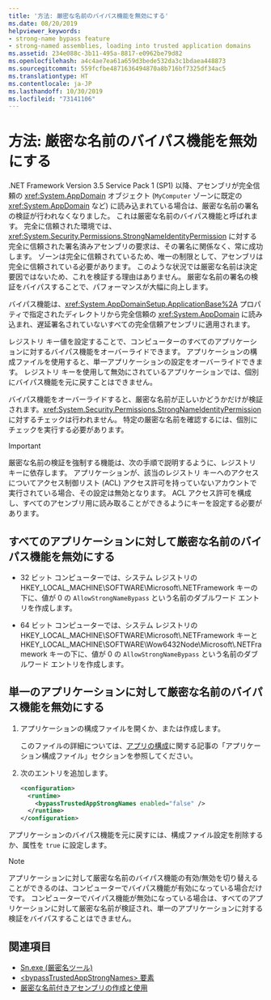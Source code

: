 ```yaml
---
title: '方法: 厳密な名前のバイパス機能を無効にする'
ms.date: 08/20/2019
helpviewer_keywords:
- strong-name bypass feature
- strong-named assemblies, loading into trusted application domains
ms.assetid: 234e088c-3b11-495a-8817-e0962be79d82
ms.openlocfilehash: a4c4ae7ea61a659d3bede532da3c1bdaea448873
ms.sourcegitcommit: 559fcfbe4871636494870a8b716bf7325df34ac5
ms.translationtype: HT
ms.contentlocale: ja-JP
ms.lasthandoff: 10/30/2019
ms.locfileid: "73141106"
---
```

# <a name="how-to-disable-the-strong-name-bypass-feature"></a>方法: 厳密な名前のバイパス機能を無効にする
.NET Framework Version 3.5 Service Pack 1 (SP1) 以降、アセンブリが完全信頼の <xref:System.AppDomain> オブジェクト (`MyComputer` ゾーンに既定の <xref:System.AppDomain> など) に読み込まれている場合は、厳密な名前の署名の検証が行われなくなりました。 これは厳密な名前のバイパス機能と呼ばれます。 完全に信頼された環境では、<xref:System.Security.Permissions.StrongNameIdentityPermission> に対する完全に信頼された署名済みアセンブリの要求は、その署名に関係なく、常に成功します。 ゾーンは完全に信頼されているため、唯一の制限として、アセンブリは完全に信頼されている必要があります。 このような状況では厳密な名前は決定要因ではないため、これを検証する理由はありません。 厳密な名前の署名の検証をバイパスすることで、パフォーマンスが大幅に向上します。  
  
 バイパス機能は、<xref:System.AppDomainSetup.ApplicationBase%2A> プロパティで指定されたディレクトリから完全信頼の <xref:System.AppDomain> に読み込まれ、遅延署名されていないすべての完全信頼アセンブリに適用されます。  
  
 レジストリ キー値を設定することで、コンピューターのすべてのアプリケーションに対するバイパス機能をオーバーライドできます。 アプリケーションの構成ファイルを使用すると、単一アプリケーションの設定をオーバーライドできます。 レジストリ キーを使用して無効にされているアプリケーションでは、個別にバイパス機能を元に戻すことはできません。  
  
 バイパス機能をオーバーライドすると、厳密な名前が正しいかどうかだけが検証されます。<xref:System.Security.Permissions.StrongNameIdentityPermission> に対するチェックは行われません。 特定の厳密な名前を確認するには、個別にチェックを実行する必要があります。  
  
> [!IMPORTANT]
> 厳密な名前の検証を強制する機能は、次の手順で説明するように、レジストリ キーに依存します。 アプリケーションが、該当のレジストリ キーへのアクセスについてアクセス制御リスト (ACL) アクセス許可を持っていないアカウントで実行されている場合、その設定は無効となります。 ACL アクセス許可を構成し、すべてのアセンブリ用に読み取ることができるようにキーを設定する必要があります。  
  
## <a name="disable-the-strong-name-bypass-feature-for-all-applications"></a>すべてのアプリケーションに対して厳密な名前のバイパス機能を無効にする  
  
- 32 ビット コンピューターでは、システム レジストリの HKEY_LOCAL_MACHINE\SOFTWARE\Microsoft\\.NETFramework キーの下に、値が 0 の `AllowStrongNameBypass` という名前のダブルワード エントリを作成します。  
  
- 64 ビット コンピューターでは、システム レジストリの HKEY_LOCAL_MACHINE\SOFTWARE\Microsoft\\.NETFramework キーと HKEY_LOCAL_MACHINE\SOFTWARE\Wow6432Node\Microsoft\\.NETFramework キーの下に、値が 0 の `AllowStrongNameBypass` という名前のダブルワード エントリを作成します。  
  
## <a name="disable-the-strong-name-bypass-feature-for-a-single-application"></a>単一のアプリケーションに対して厳密な名前のバイパス機能を無効にする  
  
1. アプリケーションの構成ファイルを開くか、または作成します。  
  
    このファイルの詳細については、[アプリの構成](../../framework/configure-apps/index.md)に関する記事の「アプリケーション構成ファイル」セクションを参照してください。  
  
2. 次のエントリを追加します。  
  
    ```xml  
    <configuration>  
      <runtime>  
        <bypassTrustedAppStrongNames enabled="false" />  
      </runtime>  
    </configuration>  
    ```  
  
 アプリケーションのバイパス機能を元に戻すには、構成ファイル設定を削除するか、属性を `true` に設定します。  
  
> [!NOTE]
> アプリケーションに対して厳密な名前のバイパス機能の有効/無効を切り替えることができるのは、コンピューターでバイパス機能が有効になっている場合だけです。 コンピューターでバイパス機能が無効になっている場合は、すべてのアプリケーションに対して厳密な名前が検証され、単一のアプリケーションに対する検証をバイパスすることはできません。  
  
## <a name="see-also"></a>関連項目

- [Sn.exe (厳密名ツール)](../../framework/tools/sn-exe-strong-name-tool.md)
- [\<bypassTrustedAppStrongNames> 要素](../../framework/configure-apps/file-schema/runtime/bypasstrustedappstrongnames-element.md)
- [厳密な名前付きアセンブリの作成と使用](create-use-strong-named.md)
